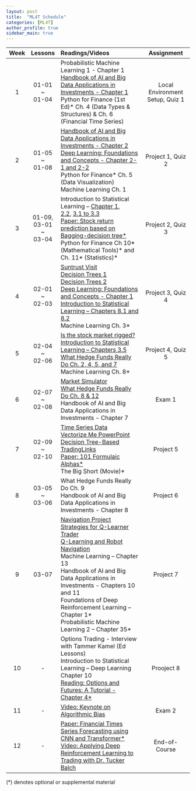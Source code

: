 ```yaml
---
layout: post
title:  "ML4T Schedule"
categories: [ML4T]
author_profile: true
sidebar_main: true
---
```


|Week|Lessons|Readings/Videos|Assignment|
|:--:|:-----:|:--------------|:--------:|
|1| 01-01<br> ~ <br>01-04 | Probabilistic Machine Learning 1 - Chapter 1 <br> [Handbook of AI and Big Data Applications in Investments - Chapter 1](melody11sung.github.io/handbook-of-AI-investments-ch1) <br> Python for Finance (1st Ed)* Ch. 4 (Data Types & Structures) & Ch. 6 (Financial Time Series) | Local Environment Setup, Quiz 1 |
|2| 01-05<br> ~ <br>01-08 | [Handbook of AI and Big Data Applications in Investments - Chapter 2](melody11sung.github.io/handbook-of-AI-investments-ch2) <br> [Deep Learning: Foundations and Concepts - Chapter 2-1 and 2-2](melody11sung.github.io/deep-learning-ch2) <br> Python for Finance* Ch. 5 (Data Visualization) Machine Learning Ch. 1 | Project 1, Quiz 2 |
|3| 01-09,<br>03-01<br> ~ <br>03-04 | Introduction to Statistical Learning – [Chapter 1](https://melody11sung.github.io/ml4t/statistical-learning-ch1-Introduction/),<br> [2.2](https://melody11sung.github.io/ml4t/statistical-learning-ch2.2-model-accuracy/), [3.1 to 3.3](https://melody11sung.github.io/ml4t/statistical-learning-ch3-Linear-Regression/) <br> [Paper: Stock return prediction based on Bagging-decision tree*](melody11sung.github.io/Stock-return-predictions-based-on-bagging-decision-tree) <br> Python for Finance Ch 10* (Mathematical Tools)* and Ch. 11* (Statistics)* | Project 2, Quiz 3 |
|4| 02-01<br> ~ <br>02-03 | [Suntrust Visit](https://www.youtube.com/watch?v=w3C-gly8bLE) <br> [Decision Trees 1](https://www.youtube.com/watch?v=OBWL4oLT7Uc) <br> [Decision Trees 2](https://www.youtube.com/watch?v=WVc3cjvDHhw) <br> [Deep Learning: Foundations and Concepts - Chapter 1](melody11sung.github.io/deep-learning-ch1) <br> [Introduction to Statistical Learning – Chapters 8.1 and 8.2](https://melody11sung.github.io/ml4t/statistical-learning-ch8-Tree/) <Br> Machine Learning Ch. 3* | Project 3, Quiz 4 |
|5| 02-04<br> ~ <br>02-06 | [Is the stock market rigged?](https://youtu.be/DX9djYus9tY) <br> [Introduction to Statistical Learning – Chapters 3.5](https://melody11sung.github.io/ml4t/statistical-learning-ch3-Linear-Regression/) <br> [What Hedge Funds Really Do Ch. 2, 4, 5, and 7](melody11sung.github.io/hedge-funds-ch2) <br> Machine Learning Ch. 8* | Project 4, Quiz 5 |
|6| 02-07<br> ~ <br>02-08 | [Market Simulator](https://www.youtube.com/watch?v=1ysZptg2Ypk) <br> [What Hedge Funds Really Do Ch. 8 & 12](melody11sung.github.io/hedge-funds-cch8) <br> Handbook of AI and Big Data Applications in Investments - Chapter 7 | Exam 1 |
|7| 02-09<br> ~ <br>02-10  | [Time Series Data](https://www.youtube.com/watch?v=2e2Yr-Bpo-w) <br> [Vectorize Me PowerPoint](https://www.dropbox.com/s/5uc96iv9j0ekqi0/CDB_vectorize_me.pptx.zip?dl=1) <br> [Decision Tree-Based TradingLinks](https://www.youtube.com/watch?v=dbSbYHECGoA) <br> [Paper: 101 Formulaic Alphas*](https://arxiv.org/ftp/arxiv/papers/1601/1601.00991.pdf) <br> The Big Short (Movie)* | Project 5 |
|8| 03-05<br> ~ <br>03-06  | What Hedge Funds Really Do Ch. 9 <br> Handbook of AI and Big Data Applications in Investments - Chapter 8  | Project 6 |
|9| 03-07  | [Navigation Project Strategies for Q-Learner Trader](https://www.youtube.com/watch?v=K8xRATOpsqw) <br> [Q-Learning and Robot Navigation](https://www.youtube.com/watch?v=X9UhB953TDA) <br> Machine Learning – Chapter 13 <br> Handbook of AI and Big Data Applications in Investments - Chapters 10 and 11 <br> Foundations of Deep Reinforcement Learning – Chapter 1* <br> Probabilistic Machine Learning 2 – Chapter 35*  | Project 7 |
|10| - | Options Trading - Interview with Tammer Kamel (Ed Lessons) <br> Introduction to Statistical Learning – Deep Learning Chapter 10 <br> [Reading: Options and Futures: A Tutorial - Chapter 4*](https://www.cfainstitute.org/-/media/documents/book/rf-publication/1992/rf-v1992-n5-4438-pdf.ashx) | Prooject 8 |
|11| - | [Video: Keynote on Algorithmic Bias](https://conversations.cc.gatech.edu/)  | Exam 2 |
|12| - | [Paper: Financial Times Series Forecasting using CNN and Transformer*](https://arxiv.org/abs/2304.04912) <br> [Video: Applying Deep Reinforcement Learning to Trading with Dr. Tucker Balch](https://youtu.be/Pka0DC_P17k) | End-of-Course |

(*) denotes optional or supplemental material

